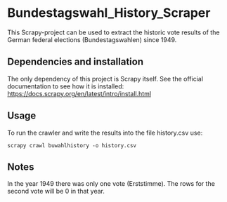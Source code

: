 # Bundestagswahl_History_Scraper
This Scrapy-project can be used to extract the historic vote results of the German federal elections (Bundestagswahlen) since 1949.

## Dependencies and installation
The only dependency of this project is Scrapy itself. See the official documentation to see how it is installed:
https://docs.scrapy.org/en/latest/intro/install.html

## Usage
To run the crawler and write the results into the file history.csv use:

    scrapy crawl buwahlhistory -o history.csv

## Notes
In the year 1949 there was only one vote (Erststimme). The rows for the second vote will be 0 in that year.
